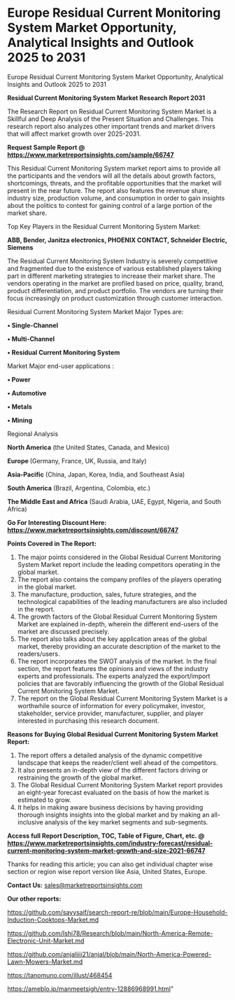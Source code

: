 # Europe Residual Current Monitoring System Market Opportunity, Analytical Insights and Outlook 2025 to 2031
Europe Residual Current Monitoring System Market Opportunity, Analytical Insights and Outlook 2025 to 2031

<strong>Residual Current Monitoring System Market Research Report 2031</strong>

The Research Report on Residual Current Monitoring System Market is a Skillful and Deep Analysis of the Present Situation and Challenges. This research report also analyzes other important trends and market drivers that will affect market growth over 2025-2031.

<strong>Request Sample Report @ <a href=https://www.marketreportsinsights.com/sample/66747>https://www.marketreportsinsights.com/sample/66747</a></strong>

This Residual Current Monitoring System market report aims to provide all the participants and the vendors will all the details about growth factors, shortcomings, threats, and the profitable opportunities that the market will present in the near future. The report also features the revenue share, industry size, production volume, and consumption in order to gain insights about the politics to contest for gaining control of a large portion of the market share.

Top Key Players in the Residual Current Monitoring System Market:

<strong>ABB, Bender, Janitza electronics, PHOENIX CONTACT, Schneider Electric, Siemens</strong>

The Residual Current Monitoring System Industry is severely competitive and fragmented due to the existence of various established players taking part in different marketing strategies to increase their market share. The vendors operating in the market are profiled based on price, quality, brand, product differentiation, and product portfolio. The vendors are turning their focus increasingly on product customization through customer interaction.

Residual Current Monitoring System Market Major Types are:

<strong>• Single-Channel

• Multi-Channel

• Residual Current Monitoring System</strong>

Market Major end-user applications :

<strong>• Power

• Automotive

• Metals

• Mining</strong>

Regional Analysis

</u><strong><b>North America</b></strong> (the United States, Canada, and Mexico)

<strong><b>Europe </b></strong>(Germany, France, UK, Russia, and Italy)

<strong><b>Asia-Pacific</b></strong> (China, Japan, Korea, India, and Southeast Asia)

<strong><b>South America</b></strong> (Brazil, Argentina, Colombia, etc.)

<strong><b>The Middle East and Africa</b></strong> (Saudi Arabia, UAE, Egypt, Nigeria, and South Africa)

<strong>Go For Interesting Discount Here: <a href=https://www.marketreportsinsights.com/discount/66747>https://www.marketreportsinsights.com/discount/66747</a></strong>

<strong>Points Covered in The Report:</strong>
<ol>
  <li>The major points considered in the Global Residual Current Monitoring System Market report include the leading competitors operating in the global market.</li>
  <li>The report also contains the company profiles of the players operating in the global market.</li>
  <li>The manufacture, production, sales, future strategies, and the technological capabilities of the leading manufacturers are also included in the report.</li>
  <li>The growth factors of the Global Residual Current Monitoring System Market are explained in-depth, wherein the different end-users of the market are discussed precisely.</li>
  <li>The report also talks about the key application areas of the global market, thereby providing an accurate description of the market to the readers/users.</li>
  <li>The report incorporates the SWOT analysis of the market. In the final section, the report features the opinions and views of the industry experts and professionals. The experts analyzed the export/import policies that are favorably influencing the growth of the Global Residual Current Monitoring System Market.</li>
  <li>The report on the Global Residual Current Monitoring System Market is a worthwhile source of information for every policymaker, investor, stakeholder, service provider, manufacturer, supplier, and player interested in purchasing this research document.</li>
</ol>
<strong>Reasons for Buying Global Residual Current Monitoring System Market Report:</strong>

<ol>
  <li>The report offers a detailed analysis of the dynamic competitive landscape that keeps the reader/client well ahead of the competitors.</li>
  <li>It also presents an in-depth view of the different factors driving or restraining the growth of the global market.</li>
  <li>The Global Residual Current Monitoring System Market report provides an eight-year forecast evaluated on the basis of how the market is estimated to grow.</li>
  <li>It helps in making aware business decisions by having providing thorough insights insights into the global market and by making an all-inclusive analysis of the key market segments and sub-segments.</li>
</ol>
<strong>Access full Report Description, TOC, Table of Figure, Chart, etc. @ <a href=https://www.marketreportsinsights.com/industry-forecast/residual-current-monitoring-system-market-growth-and-size-2021-66747>https://www.marketreportsinsights.com/industry-forecast/residual-current-monitoring-system-market-growth-and-size-2021-66747</a></strong>


Thanks for reading this article; you can also get individual chapter wise section or region wise report version like Asia, United States, Europe.

<strong>Contact Us:</strong>
sales@marketreportsinsights.com

<strong>Our other reports:</strong>

<a href=https://github.com/sayysaif/search-report-re/blob/main/Europe-Household-Induction-Cooktops-Market.md>https://github.com/sayysaif/search-report-re/blob/main/Europe-Household-Induction-Cooktops-Market.md</a>

<a href=https://github.com/Ishi78/Research/blob/main/North-America-Remote-Electronic-Unit-Market.md>https://github.com/Ishi78/Research/blob/main/North-America-Remote-Electronic-Unit-Market.md</a>

<a href=https://github.com/anjaliiii21/anjal/blob/main/North-America-Powered-Lawn-Mowers-Market.md>https://github.com/anjaliiii21/anjal/blob/main/North-America-Powered-Lawn-Mowers-Market.md</a>

<a href=https://tanomuno.com/illust/468454>https://tanomuno.com/illust/468454</a>

<a href=https://ameblo.jp/manmeetsigh/entry-12886968991.html>https://ameblo.jp/manmeetsigh/entry-12886968991.html</a>"
